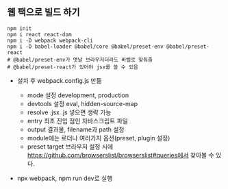 ## 웹 팩으로 빌드 하기

```
npm init
npm i react react-dom
npm i -D webpack webpack-cli
npm i -D babel-loader @babel/core @babel/preset-env @babel/preset-react
# @babel/preset-env가 옛날 브라우저더라도 바벨로 맞춰줌
# @babel/preset-react가 있어야 jsx를 쓸 수 있음
```

- 설치 후 webpack.config.js 만듦

  - mode 설정 development, production
  - devtools 설정 eval, hidden-source-map
  - resolve .jsx .js 넣으면 생략 가능
  - entry 최초 진입 점인 자바스크립트 파일
  - output 결과물, filename과 path 설정
  - module에는 로더나 여러가지 옵션(preset, plugin 설정)
  - preset target 브라우저 설정 시에 https://github.com/browserslist/browserslist#queries에서 찾아볼 수 있다.

- npx webpack, npm run dev로 실행
